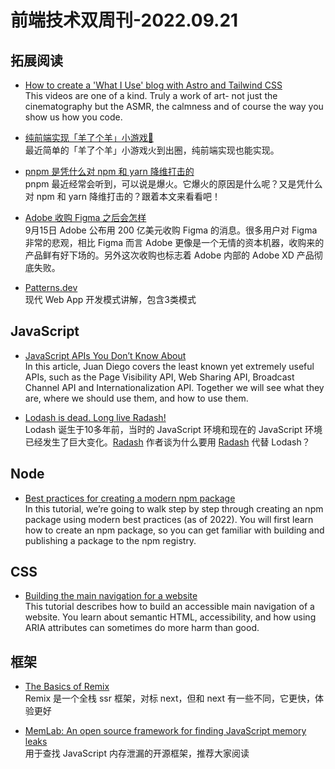 # 前端技术双周刊-2022.09.21

## 拓展阅读
- [How to create a 'What I Use' blog with Astro and Tailwind CSS ](https://www.youtube.com/watch?v=3_JE76PKBWE&t=86s)
<br>This videos are one of a kind. Truly a work of art- not just the cinematography but the ASMR, the calmness and of course the way you show us how you code. 

- [纯前端实现「羊了个羊」小游戏🐏](https://juejin.cn/post/7143897892531486727)
<br>最近简单的「羊了个羊」小游戏火到出圈，纯前端实现也能实现。

- [pnpm 是凭什么对 npm 和 yarn 降维打击的](https://mp.weixin.qq.com/s/7N6TdqWWVFg7Gi57LUZBhw)
<br>pnpm 最近经常会听到，可以说是爆火。它爆火的原因是什么呢？又是凭什么对 npm 和 yarn 降维打击的？跟着本文来看看吧！

- [Adobe 收购 Figma 之后会怎样](https://mp.weixin.qq.com/s/XUscw7XoaAQdBM7lAKR2og)
<br>9月15日 Adobe 公布用 200 亿美元收购 Figma 的消息。很多用户对 Figma 非常的悲观，相比 Figma 而言 Adobe 更像是一个无情的资本机器，收购来的产品鲜有好下场的。另外这次收购也标志着 Adobe 内部的 Adobe XD 产品彻底失败。

- [Patterns.dev](https://www.patterns.dev/posts/)
<br>现代 Web App 开发模式讲解，包含3类模式

## JavaScript
- [JavaScript APIs You Don’t Know About](https://www.smashingmagazine.com/2022/09/javascript-api-guide/)
<br>In this article, Juan Diego covers the least known yet extremely useful APIs, such as the Page Visibility API, Web Sharing API, Broadcast Channel API and Internationalization API. Together we will see what they are, where we should use them, and how to use them.

- [Lodash is dead. Long live Radash!](https://medium.com/vanguards-of-code/lodash-is-dead-long-live-radash-d9d52abf428b)
<br>Lodash 诞生于10多年前，当时的 JavaScript 环境和现在的 JavaScript 环境已经发生了巨大变化。[Radash](https://radash-docs.vercel.app/docs/getting-started) 作者谈为什么要用 [Radash](https://radash-docs.vercel.app/docs/getting-started) 代替 Lodash？

## Node
- [Best practices for creating a modern npm package](https://snyk.io/blog/best-practices-create-modern-npm-package/)
<br>In this tutorial, we’re going to walk step by step through creating an npm package using modern best practices (as of 2022). You will first learn how to create an npm package, so you can get familiar with building and publishing a package to the npm registry. 

## CSS
- [Building the main navigation for a website](https://web.dev/website-navigation/?utm_source=CSS-Weekly&utm_campaign=Issue-521&utm_medium=web)
<br>This tutorial describes how to build an accessible main navigation of a website. You learn about semantic HTML, accessibility, and how using ARIA attributes can sometimes do more harm than good.

## 框架
- [The Basics of Remix](https://css-tricks.com/the-basics-of-remix/)
<br>Remix 是一个全栈 ssr 框架，对标 next，但和 next 有一些不同，它更快，体验更好

- [MemLab: An open source framework for finding JavaScript memory leaks](https://engineering.fb.com/2022/09/12/open-source/memlab/)
<br>用于查找 JavaScript 内存泄漏的开源框架，推荐大家阅读

